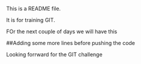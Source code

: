 This is a README file.

It is for training GIT.

FOr the next couple of days we will have this

##Adding some more lines before pushing the code


Looking forrward for the GIT challenge
